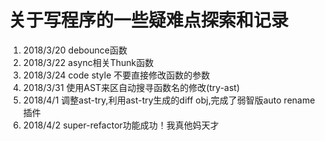 # 关于写程序的一些疑难点探索和记录

1. 2018/3/20 debounce函数
2. 2018/3/22 async相关Thunk函数
3. 2018/3/24 code style 不要直接修改函数的参数
4. 2018/3/31 使用AST来区自动搜寻函数名的修改(try-ast)
5. 2018/4/1 调整ast-try,利用ast-try生成的diff obj,完成了弱智版auto rename插件
6. 2018/4/2 super-refactor功能成功！我真他妈天才